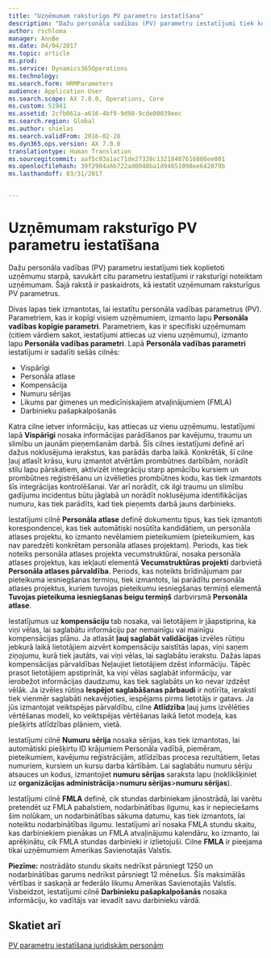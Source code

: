 ```yaml
---
title: "Uzņēmumam raksturīgo PV parametru iestatīšana"
description: "Dažu personāla vadības (PV) parametru iestatījumi tiek koplietoti uzņēmumu starpā, savukārt citu parametru iestatījumi ir raksturīgi noteiktam uzņēmumam. Šajā rakstā ir paskaidrots, kā iestatīt uzņēmumam raksturīgus PV parametrus."
author: rschloma
manager: AnnBe
ms.date: 04/04/2017
ms.topic: article
ms.prod: 
ms.service: Dynamics365Operations
ms.technology: 
ms.search.form: HRMParameters
audience: Application User
ms.search.scope: AX 7.0.0, Operations, Core
ms.custom: 51941
ms.assetid: 2cfb061a-a616-4bf9-9d98-9cde00039eec
ms.search.region: Global
ms.author: shielas
ms.search.validFrom: 2016-02-28
ms.dyn365.ops.version: AX 7.0.0
translationtype: Human Translation
ms.sourcegitcommit: aaf5c93a1ac71de27338c13218407616808ee001
ms.openlocfilehash: 39f2904a6b722ad0048ba1d94651098ee642079b
ms.lasthandoff: 03/31/2017


---
```


# <a name="set-up-company-specific-hr-parameters"></a>Uzņēmumam raksturīgo PV parametru iestatīšana

Dažu personāla vadības (PV) parametru iestatījumi tiek koplietoti uzņēmumu starpā, savukārt citu parametru iestatījumi ir raksturīgi noteiktam uzņēmumam. Šajā rakstā ir paskaidrots, kā iestatīt uzņēmumam raksturīgus PV parametrus.

Divas lapas tiek izmantotas, lai iestatītu personāla vadības parametrus (PV). Parametriem, kas ir kopīgi visiem uzņēmumiem, izmanto lapu **Personāla vadības kopīgie parametri**. Parametriem, kas ir specifiski uzņēmumam (citiem vārdiem sakot, iestatījumi attiecas uz vienu uzņēmumu), izmanto lapu **Personāla vadības parametri**. Lapā **Personāla vadības parametri** iestatījumi ir sadalīti sešās cilnēs:

-   Vispārīgi
-   Personāla atlase
-   Kompensācija
-   Numuru sērijas
-   Likums par ģimenes un medicīniskajiem atvaļinājumiem (FMLA)
-   Darbinieku pašapkalpošanās

Katra cilne ietver informāciju, kas attiecas uz vienu uzņēmumu. Iestatījumi lapā **Vispārīgi** nosaka informācijas parādīšanos par kavējumu, traumu un slimību un jaunām pieņemšanām darbā. Šīs cilnes iestatījumi definē arī dažus noklusējuma ierakstus, kas parādās darba laikā. Konkrētāk, šī cilne ļauj atlasīt krāsu, kuru izmantot atvērtām prombūtnes darbībām, norādīt stilu lapu pārskatiem, aktivizēt integrāciju starp apmācību kursiem un prombūtnes reģistrēšanu un izvēlieties prombūtnes kodu, kas tiek izmantots šīs integrācijas kontrolēšanai. Var arī norādīt, cik ilgi traumu un slimību gadījumu incidentus būtu jāglabā un norādīt noklusējuma identifikācijas numuru, kas tiek parādīts, kad tiek pieņemts darbā jauns darbinieks. 

Iestatījumi cilnē **Personāla atlase** definē dokumentu tipus, kas tiek izmantoti korespondencei, kas tiek automātiski nosūtīta kandidātiem, un personāla atlases projektu, ko izmanto nevēlamiem pieteikumiem (pieteikumiem, kas nav paredzēti konkrētam personāla atlases projektam). Periods, kas tiek noteiks personāla atlases projekta vecumstruktūrai, nosaka personāla atlases projektus, kas iekļauti elementā **Vecumstruktūras projekti** darbvietā **Personāla atlases pārvaldība**. Periods, kas noteikts brīdinājumam par pieteikuma iesniegšanas termiņu, tiek izmantots, lai parādītu personāla atlases projektus, kuriem tuvojas pieteikumu iesniegšanas termiņš elementā **Tuvojas pieteikuma iesniegšanas beigu termiņš** darbvirsmā **Personāla atlase**. 

Iestatījumus uz **kompensāciju** tab nosaka, vai lietotājiem ir jāapstiprina, ka viņi vēlas, lai saglabātu informāciju par nemainīgu vai mainīgu kompensācijas plānu. Ja atlasāt **ļauj saglabāt validācijas** izvēles rūtiņu jebkurā laikā lietotājiem aizvērt kompensāciju saistītās lapas, viņi saņem ziņojumu, kurā tiek jautāts, vai viņi vēlas, lai saglabātu ierakstu. Dažas lapas kompensācijas pārvaldības Neļaujiet lietotājiem dzēst informāciju. Tāpēc prasot lietotājiem apstiprināt, ka viņi vēlas saglabāt informāciju, var ierobežot informācijas daudzumu, kas tiek saglabāts un ko nevar izdzēst vēlāk. Ja izvēles rūtiņa **Iespējot saglabāšanas pārbaudi** ir notīrīta, ieraksti tiek vienmēr saglabāti nekavējoties, iespējams pirms lietotājs ir gatavs. Ja jūs izmantojat veiktspējas pārvaldību, cilne **Atlīdzība** ļauj jums izvēlēties vērtēšanas modeli, ko veiktspējas vērtēšanas laikā lietot modeļa, kas piešķirts atlīdzības plāniem, vietā. 

Iestatījumi cilnē **Numuru sērija** nosaka sērijas, kas tiek izmantotas, lai automātiski piešķirtu ID krājumiem Personāla vadībā, piemēram, pieteikumiem, kavējumu reģistrācijām, atlīdzības procesa rezultātiem, lietas numuriem, kursiem un kursu darba kārtībām. Lai saglabātu numuru sēriju atsauces un kodus, izmantojiet **numuru sērijas** saraksta lapu (noklikšķiniet uz **organizācijas administrācija**&gt;**numuru sērijas**&gt;**numuru sērijas**). 

Iestatījumi cilnē **FMLA** definē, cik stundas darbiniekam jānostrādā, lai varētu pretendēt uz FMLA pabalstiem, nodarbinātības ilgumu, kas ir nepieciešams šim nolūkam, un nodarbinātības sākuma datumu, kas tiek izmantots, lai noteiktu nodarbinātības ilgumu. Iestatījumi arī nosaka FMLA stundu skaitu, kas darbiniekiem pienākas un FMLA atvaļinājumu kalendāru, ko izmanto, lai aprēķinātu, cik FMLA stundas darbinieki ir izlietojuši. Cilne **FMLA** ir pieejama tikai uzņēmumiem Amerikas Savienotajās Valstīs. 

**Piezīme:** nostrādāto stundu skaits nedrīkst pārsniegt 1250 un nodarbinātības garums nedrīkst pārsniegt 12 mēnešus. Šīs maksimālās vērtības ir saskaņā ar federālo likumu Amerikas Savienotajās Valstīs. Visbeidzot, iestatījumi cilnē **Darbinieku pašapkalpošanās** nosaka informāciju, ko vadītājs var ievadīt savu darbinieku vārdā.

<a name="see-also"></a>Skatiet arī
--------

[PV parametru iestatīšana juridiskām personām](set-up-hr-parameters-across-legal-entities.md)


